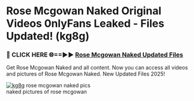 # Rose Mcgowan Naked Original Videos 0nlyFans Leaked - Files Updated! (kg8g)

<h3>🔴 CLICK HERE 🌐==►► <a href="https://tinyurl.com/yckcrads" rel="nofollow">Rose Mcgowan Naked Updated Files</a></h3>

Get Rose Mcgowan Naked and all content. Now you can access all videos and pictures of Rose Mcgowan Naked. New Updated Files 2025!

[![kg8g](https://i.imgur.com/hpKpOFt.gif)](https://tinyurl.com/yckcrads)
rose mcgowan naked pics<br>
naked pictures of rose mcgowan